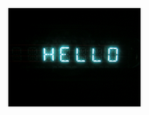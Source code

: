 <img src="https://github.com/EthanKotro/EthanKotro/blob/main/digital-hello-1532405.jpg" height=200/>
<!--![Design and Development](https://github.com/EthanKotro/EthanKotro/blob/main/digital-hello-1532405.jpg)

## Ethan Kotro
I am Ethan , Computer Science Major from Kenya.

## Skills:
* 📱 Flutter
* 💻 Html, Css , C++, Java
<!--
**EthanKotro/EthanKotro** is a ✨ _special_ ✨ repository because its `README.md` (this file) appears on your GitHub profile.

Here are some ideas to get you started:

- 🔭 I’m currently working on ...
- 🌱 I’m currently learning ...
- 👯 I’m looking to collaborate on ...
- 🤔 I’m looking for help with ...
- 💬 Ask me about ...
- 📫 How to reach me: ...
- 😄 Pronouns: ...
- ⚡ Fun fact: ...
-->
